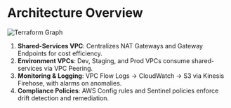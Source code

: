# Architecture Overview

![Terraform Graph](./architecture-graph.png)

1. **Shared-Services VPC**: Centralizes NAT Gateways and Gateway Endpoints for cost efficiency.
2. **Environment VPCs**: Dev, Staging, and Prod VPCs consume shared-services via VPC Peering.
3. **Monitoring & Logging**: VPC Flow Logs -> CloudWatch -> S3 via Kinesis Firehose, with alarms on anomalies.
4. **Compliance Policies**: AWS Config rules and Sentinel policies enforce drift detection and remediation.